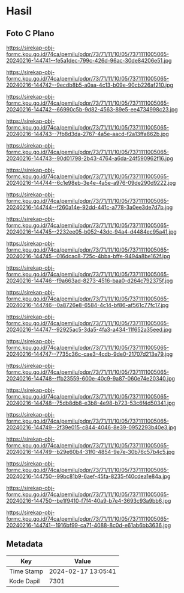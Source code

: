 # Hasil

## Foto C Plano

https://sirekap-obj-formc.kpu.go.id/74ca/pemilu/pdpr/73/71/11/10/05/7371111005065-20240216-144741--fe5a1dec-799c-426d-96ac-30de84206e51.jpg

https://sirekap-obj-formc.kpu.go.id/74ca/pemilu/pdpr/73/71/11/10/05/7371111005065-20240216-144742--9ecdb8b5-a0aa-4c13-b09e-90cb226af210.jpg

https://sirekap-obj-formc.kpu.go.id/74ca/pemilu/pdpr/73/71/11/10/05/7371111005065-20240216-144742--66990c5b-9d82-4563-89e5-ee4734998c23.jpg

https://sirekap-obj-formc.kpu.go.id/74ca/pemilu/pdpr/73/71/11/10/05/7371111005065-20240216-144743--7fb8d3da-2767-4a5e-aacd-f2a13ffa862b.jpg

https://sirekap-obj-formc.kpu.go.id/74ca/pemilu/pdpr/73/71/11/10/05/7371111005065-20240216-144743--90d01798-2b43-4764-a6da-24f590962f16.jpg

https://sirekap-obj-formc.kpu.go.id/74ca/pemilu/pdpr/73/71/11/10/05/7371111005065-20240216-144744--6c1e98eb-3e4e-4a5e-a976-09de290d9222.jpg

https://sirekap-obj-formc.kpu.go.id/74ca/pemilu/pdpr/73/71/11/10/05/7371111005065-20240216-144744--f260a14e-92dd-441c-a778-3a0ee3de7d7b.jpg

https://sirekap-obj-formc.kpu.go.id/74ca/pemilu/pdpr/73/71/11/10/05/7371111005065-20240216-144745--2232ee05-b052-43dc-94a4-d4484ec95a41.jpg

https://sirekap-obj-formc.kpu.go.id/74ca/pemilu/pdpr/73/71/11/10/05/7371111005065-20240216-144745--016dcac8-725c-4bba-bffe-9494a8be162f.jpg

https://sirekap-obj-formc.kpu.go.id/74ca/pemilu/pdpr/73/71/11/10/05/7371111005065-20240216-144746--f9a663ad-8273-4516-baa0-d264c792375f.jpg

https://sirekap-obj-formc.kpu.go.id/74ca/pemilu/pdpr/73/71/11/10/05/7371111005065-20240216-144746--0a8726e8-6584-4c14-bf86-af561c77fc17.jpg

https://sirekap-obj-formc.kpu.go.id/74ca/pemilu/pdpr/73/71/11/10/05/7371111005065-20240216-144747--92925ac5-3da5-4fa3-a434-11f652a35eed.jpg

https://sirekap-obj-formc.kpu.go.id/74ca/pemilu/pdpr/73/71/11/10/05/7371111005065-20240216-144747--7735c36c-cae3-4cdb-9de0-21707d213e79.jpg

https://sirekap-obj-formc.kpu.go.id/74ca/pemilu/pdpr/73/71/11/10/05/7371111005065-20240216-144748--ffb23559-600e-40c9-9a87-060e74e20340.jpg

https://sirekap-obj-formc.kpu.go.id/74ca/pemilu/pdpr/73/71/11/10/05/7371111005065-20240216-144748--75db8db8-e3b8-4e98-b723-53c6f4d50341.jpg

https://sirekap-obj-formc.kpu.go.id/74ca/pemilu/pdpr/73/71/11/10/05/7371111005065-20240216-144749--2f39e015-c844-4046-8e39-0952293b40e3.jpg

https://sirekap-obj-formc.kpu.go.id/74ca/pemilu/pdpr/73/71/11/10/05/7371111005065-20240216-144749--b29e60b4-31f0-4854-9e7e-30b76c57b4c5.jpg

https://sirekap-obj-formc.kpu.go.id/74ca/pemilu/pdpr/73/71/11/10/05/7371111005065-20240216-144750--99bc81b9-6aef-45fa-8235-f40cdea1e84a.jpg

https://sirekap-obj-formc.kpu.go.id/74ca/pemilu/pdpr/73/71/11/10/05/7371111005065-20240216-144750--be1f9410-f7f4-40a9-b7e4-3693c93a9bb6.jpg

https://sirekap-obj-formc.kpu.go.id/74ca/pemilu/pdpr/73/71/11/10/05/7371111005065-20240216-144741--1916bf99-ca71-4088-8c0d-e61ab6bb3636.jpg


## Metadata

| Key        | Value               |
| ---------- | ------------------- |
| Time Stamp | 2024-02-17 13:05:41 |
| Kode Dapil | 7301                |



